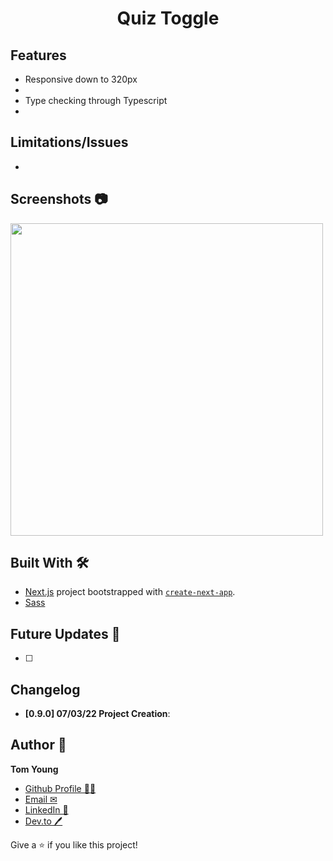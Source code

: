 <h1 align="center">Quiz Toggle</h1>

## Features

- Responsive down to 320px
-
- Type checking through Typescript
-

## Limitations/Issues

-

## Screenshots 📷

<p float="left">
  <img src="./screenshots/screenshot-GIF-desktop.gif" width="500px">
<!--   <img src="./screenshots/screenshot-mobile.png" width="300px"> -->
</p>

## Built With 🛠

- [Next.js](https://nextjs.org/) project bootstrapped with [`create-next-app`](https://github.com/vercel/next.js/tree/canary/packages/create-next-app).
- [Sass](https://sass-lang.com/)

## Future Updates 🎁

- [ ]

## Changelog

- **[0.9.0] 07/03/22 Project Creation**:

## Author 🧑

**Tom Young**

- [Github Profile 👨‍💻](https://github.com/TheThomasY)
- [Email ✉](mailto:tomyoungdev@gmail.com?subject=Hi 'Hi!')
- [LinkedIn 💼](https://www.linkedin.com/in/tom-young5555/)
- [Dev.to 🖊](https://dev.to/thetomy)

Give a ⭐️ if you like this project!

